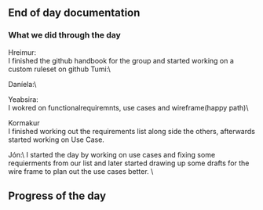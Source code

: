 ## End of day documentation

### What we did through the day 
Hreimur: \
I finished the github handbook for the group and started working on a custom ruleset on github
Tumi:\

Daníela:\

Yeabsira:\
I wokred on functionalrequiremnts, use cases and wireframe(happy path)\

Kormakur \
I finished working out the requirements list along side the others, afterwards started working on Use Case. 

Jón:\ 
I started the day by working on use cases and fixing some requierments from our list and later started drawing up some drafts for the wire frame to plan out the use cases better. 
\



## Progress of the day
